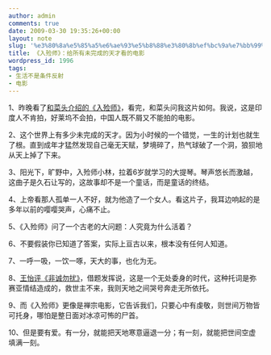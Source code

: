 ```yaml
---
author: admin
comments: true
date: 2009-03-30 19:35:26+00:00
layout: note
slug: '%e3%80%8a%e5%85%a5%e6%ae%93%e5%b8%88%e3%80%8b%ef%bc%9a%e7%bb%99%e6%89%80%e6%9c%89%e6%9c%aa%e5%ae%8c%e6%88%90%e7%9a%84%e5%a4%a9%e6%89%8d%e7%9c%8b%e7%9a%84%e7%94%b5%e5%bd%b1'
title: 《入殓师》：给所有未完成的天才看的电影
wordpress_id: 1996
tags:
- 生活不是条件反射
- 电影
---
```


1、昨晚看了[和菜头介绍的《入殓师》](http://www.hecaitou.net/?p=5083)，看完，和菜头问我这片如何。我说，这是印度人不肯拍，好莱坞不会拍，中国人既不屑又不能拍的电影。

2、这个世界上有多少未完成的天才。因为小时候的一个错觉，一生的计划也就生了根。直到成年才猛然发现自己毫无天赋，梦境碎了，热气球破了一个洞，狼狈地从天上掉了下来。

3、阳光下，旷野中，入殓师小林，拉着6岁就学习的大提琴。琴声悠长而激越，这曲子是久石让写的，这故事却不是一个童话，而是童话的终结。

4、上帝看那人孤单一人不好，就为他造了一个女人。看这片子，我耳边响起的是多年以前的嘤嘤哭声，心痛不止。

5、《入殓师》问了一个古老的大问题：人究竟为什么活着？

6、不要假装你已知道了答案，实际上亘古以来，根本没有任何人知道。

7、一呼一吸，一饮一啄，天大的事，也化为无。

8、[王怡评《非诚勿扰》](http://www.baibanbao.net/?p=1894)，借题发挥说，这是一个无处委身的时代，这种托词是弥赛亚情结造成的，救世主不来，我则天地之间哭号奔走无所依托。

9、而《入殓师》更像是禅宗电影，它告诉我们，只要心中有虔敬，则世间万物皆可托身，哪怕是整日面对冰凉可怖的尸首。

10、但是要有爱。有一分，就能把天地寒意逼退一分；有一刻，就能把世间空虚填满一刻。
